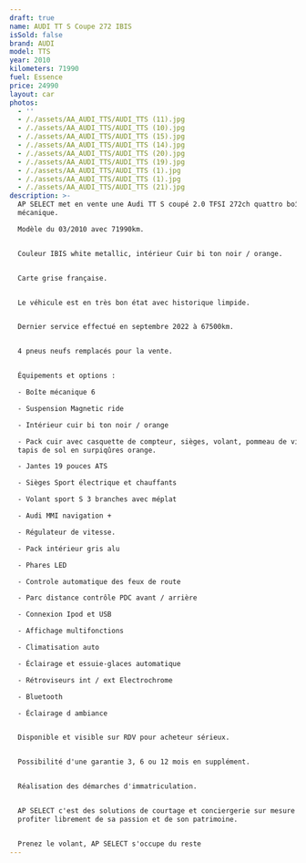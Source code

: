 ```yaml
---
draft: true
name: AUDI TT S Coupe 272 IBIS
isSold: false
brand: AUDI
model: TTS
year: 2010
kilometers: 71990
fuel: Essence
price: 24990
layout: car
photos:
  - ''
  - /./assets/AA_AUDI_TTS/AUDI_TTS (11).jpg
  - /./assets/AA_AUDI_TTS/AUDI_TTS (10).jpg
  - /./assets/AA_AUDI_TTS/AUDI_TTS (15).jpg
  - /./assets/AA_AUDI_TTS/AUDI_TTS (14).jpg
  - /./assets/AA_AUDI_TTS/AUDI_TTS (20).jpg
  - /./assets/AA_AUDI_TTS/AUDI_TTS (19).jpg
  - /./assets/AA_AUDI_TTS/AUDI_TTS (1).jpg
  - /./assets/AA_AUDI_TTS/AUDI_TTS (1).jpg
  - /./assets/AA_AUDI_TTS/AUDI_TTS (21).jpg
description: >-
  AP SELECT met en vente une Audi TT S coupé 2.0 TFSI 272ch quattro boîte
  mécanique.

  Modèle du 03/2010 avec 71990km.


  Couleur IBIS white metallic, intérieur Cuir bi ton noir / orange.


  Carte grise française.


  Le véhicule est en très bon état avec historique limpide.


  Dernier service effectué en septembre 2022 à 67500km.


  4 pneus neufs remplacés pour la vente.


  Équipements et options :

  - Boîte mécanique 6

  - Suspension Magnetic ride

  - Intérieur cuir bi ton noir / orange

  - Pack cuir avec casquette de compteur, sièges, volant, pommeau de vitesse et
  tapis de sol en surpiqûres orange.

  - Jantes 19 pouces ATS

  - Sièges Sport électrique et chauffants

  - Volant sport S 3 branches avec méplat

  - Audi MMI navigation +

  - Régulateur de vitesse.

  - Pack intérieur gris alu

  - Phares LED

  - Controle automatique des feux de route

  - Parc distance contrôle PDC avant / arrière

  - Connexion Ipod et USB

  - Affichage multifonctions

  - Climatisation auto

  - Éclairage et essuie-glaces automatique

  - Rétroviseurs int / ext Electrochrome

  - Bluetooth

  - Éclairage d ambiance


  Disponible et visible sur RDV pour acheteur sérieux.


  Possibilité d'une garantie 3, 6 ou 12 mois en supplément.


  Réalisation des démarches d'immatriculation.


  AP SELECT c'est des solutions de courtage et conciergerie sur mesure pour
  profiter librement de sa passion et de son patrimoine.


  Prenez le volant, AP SELECT s'occupe du reste
---
```




